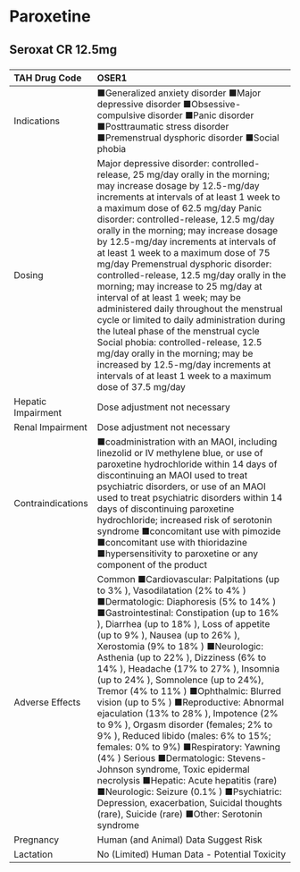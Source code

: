 # Paroxetine

## Seroxat CR 12.5mg

##### 

| TAH Drug Code      | OSER1                                                                                                                                                                                                                                                                                                                                                                                                                                                                                                                                                                                                                                                                                                                                                                                                                                                                                                                      |
|:-------------------|:---------------------------------------------------------------------------------------------------------------------------------------------------------------------------------------------------------------------------------------------------------------------------------------------------------------------------------------------------------------------------------------------------------------------------------------------------------------------------------------------------------------------------------------------------------------------------------------------------------------------------------------------------------------------------------------------------------------------------------------------------------------------------------------------------------------------------------------------------------------------------------------------------------------------------|
| Indications        | ■Generalized anxiety disorder ■Major depressive disorder ■Obsessive-compulsive disorder ■Panic disorder ■Posttraumatic stress disorder ■Premenstrual dysphoric disorder ■Social phobia                                                                                                                                                                                                                                                                                                                                                                                                                                                                                                                                                                                                                                                                                                                                     |
| Dosing             | Major depressive disorder: controlled-release, 25 mg/day orally in the morning; may increase dosage by 12.5-mg/day increments at intervals of at least 1 week to a maximum dose of 62.5 mg/day Panic disorder: controlled-release, 12.5 mg/day orally in the morning; may increase dosage by 12.5-mg/day increments at intervals of at least 1 week to a maximum dose of 75 mg/day Premenstrual dysphoric disorder: controlled-release, 12.5 mg/day orally in the morning; may increase to 25 mg/day at interval of at least 1 week; may be administered daily throughout the menstrual cycle or limited to daily administration during the luteal phase of the menstrual cycle Social phobia: controlled-release, 12.5 mg/day orally in the morning; may be increased by 12.5-mg/day increments at intervals of at least 1 week to a maximum dose of 37.5 mg/day                                                          |
| Hepatic Impairment | Dose adjustment not necessary                                                                                                                                                                                                                                                                                                                                                                                                                                                                                                                                                                                                                                                                                                                                                                                                                                                                                              |
| Renal Impairment   | Dose adjustment not necessary                                                                                                                                                                                                                                                                                                                                                                                                                                                                                                                                                                                                                                                                                                                                                                                                                                                                                              |
| Contraindications  | ■coadministration with an MAOI, including linezolid or IV methylene blue, or use of paroxetine hydrochloride within 14 days of discontinuing an MAOI used to treat psychiatric disorders, or use of an MAOI used to treat psychiatric disorders within 14 days of discontinuing paroxetine hydrochloride; increased risk of serotonin syndrome ■concomitant use with pimozide ■concomitant use with thioridazine ■hypersensitivity to paroxetine or any component of the product                                                                                                                                                                                                                                                                                                                                                                                                                                           |
| Adverse Effects    | Common ■Cardiovascular: Palpitations (up to 3% ), Vasodilatation (2% to 4% ) ■Dermatologic: Diaphoresis (5% to 14% ) ■Gastrointestinal: Constipation (up to 16% ), Diarrhea (up to 18% ), Loss of appetite (up to 9% ), Nausea (up to 26% ), Xerostomia (9% to 18% ) ■Neurologic: Asthenia (up to 22% ), Dizziness (6% to 14% ), Headache (17% to 27% ), Insomnia (up to 24% ), Somnolence (up to 24%), Tremor (4% to 11% ) ■Ophthalmic: Blurred vision (up to 5% ) ■Reproductive: Abnormal ejaculation (13% to 28% ), Impotence (2% to 9% ), Orgasm disorder (females; 2% to 9% ), Reduced libido (males: 6% to 15%; females: 0% to 9%) ■Respiratory: Yawning (4% ) Serious ■Dermatologic: Stevens-Johnson syndrome, Toxic epidermal necrolysis ■Hepatic: Acute hepatitis (rare) ■Neurologic: Seizure (0.1% ) ■Psychiatric: Depression, exacerbation, Suicidal thoughts (rare), Suicide (rare) ■Other: Serotonin syndrome |
| Pregnancy          | Human (and Animal) Data Suggest Risk                                                                                                                                                                                                                                                                                                                                                                                                                                                                                                                                                                                                                                                                                                                                                                                                                                                                                       |
| Lactation          | No (Limited) Human Data - Potential Toxicity                                                                                                                                                                                                                                                                                                                                                                                                                                                                                                                                                                                                                                                                                                                                                                                                                                                                               |

